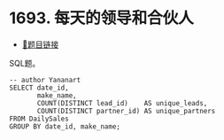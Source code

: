 # 1693. 每天的领导和合伙人

- [🔗题目链接](https://leetcode-cn.com/problems/daily-leads-and-partners/)

SQL题。

```mysql
-- author Yananart
SELECT date_id,
       make_name,
       COUNT(DISTINCT lead_id)    AS unique_leads,
       COUNT(DISTINCT partner_id) AS unique_partners
FROM DailySales
GROUP BY date_id, make_name;
```
